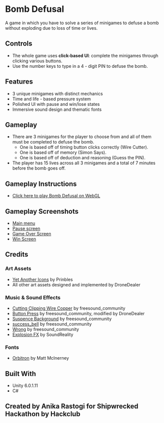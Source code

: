 # Bomb Defusal
A game in which you have to solve a series of minigames to defuse a bomb without exploding due to loss of time or lives.

## Controls
- The whole game uses **click-based UI**: complete the minigames through clicking various buttons.
- Use the number keys to type in a 4 - digit PIN to defuse the bomb.

## Features
- 3 unique minigames with distinct mechanics
- Time and life - based pressure system
- Polished UI with pause and win/lose states
- Immersive sound design and thematic fonts

## Gameplay
- There are 3 minigames for the player to choose from and all of them must be completed to defuse the bomb.
  - One is based off of timing button clicks correctly (Wire Cutter).
  - One is based off of memory (Simon Says).
  - One is based off of deduction and reasoning (Guess the PIN).
- The player has 15 lives across all 3 minigames and a total of 7 minutes before the bomb goes off.

## Gameplay Instructions
- [Click here to play Bomb Defusal on WebGL](https://dronedealer.github.io/Bomb-Defusal/)

## Gameplay Screenshots
- [Main menu](https://i.postimg.cc/BbQzZ2Pk/MainMenu.png)
- [Pause screen](https://i.postimg.cc/tgsFh5Lp/Pause-Screen.png)
- [Game Over Screen](https://i.postimg.cc/Jz6bDgYp/Game-Over-Screen.png)
- [Win Screen](https://i.postimg.cc/RZV709d3/Win-Screen.png)

## Credits
### **Art Assets**
- [Yet Another Icons](https://prinbles.itch.io/yet-another-icons) by Prinbles
- All other art assets designed and implemented by DroneDealer

### **Music & Sound Effects**
- [Cutting Clipping Wire Copper](https://pixabay.com/sound-effects/cutting-clipping-wire-copper-80373/) by freesound_community
- [Button Press](https://pixabay.com/sound-effects/button-press-85188/) by freesound_community, modified by DroneDealer
- [Suspence Background](https://pixabay.com/sound-effects/suspence-background-25609/) by freesound_community
- [success_bell](https://pixabay.com/sound-effects/success-bell-6776/) by freesound_community
- [Wrong](http://pixabay.com/sound-effects/wrong-47985/) by freesound_community
- [Explosion FX](https://pixabay.com/sound-effects/explosion-fx-343683/) by SoundReality

### **Fonts**
- [Orbitron](https://fonts.google.com/specimen/Orbitron) by Matt McInerney

## Built With
- Unity 6.0.1.11
- C#

## Created by Anika Rastogi for Shipwrecked Hackathon by Hackclub
